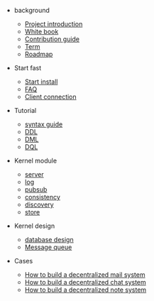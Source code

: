 * background

  * [Project introduction](zh-cn/README.md)
  * [White book](zh-cn/whitebook.md)
  * [Contribution guide](en/CONTRIBUTING.md)
  * [Term](zh-cn/background/term.md)
  * [Roadmap](zh-cn/roadmap.md)

* Start fast

  * [Start install](zh-cn/install/start.md)
  * [FAQ](zh-cn/application/issue.md)

  <!-- * [已支持语法](zh-cn/application/supported.md) -->
  * [Client connection](zh-cn/application/connection_clinets.md)

* Tutorial
  * [syntax guide](https://github.com/zh-cn/application/syntax.md)
  <!-- * [支持语法](zh-cn/application/supported.md)  -->
  * [DDL](zh-cn/application/DDL.md) 
  * [DML](zh-cn/application/DML.md) 
  * [DQL](zh-cn/application/DQL.md) 
* Kernel module
  * [server](zh-cn/p2pdb-server/introduce.md)
  * [log](zh-cn/p2pdb-log/introduce.md)
  * [pubsub](zh-cn/p2pdb-pubsub/introduce.md)
  * [consistency](zh-cn/p2pdb-consistency/introduce.md)
  * [discovery](zh-cn/p2pdb-discovery/introduce.md)
  * [store](zh-cn/p2pdb-store/introduce.md)
  <!-- * [cdc](zh-cn/p2pdb-cdc/introduce.md) -->

* Kernel design
    * [database design](zh-cn/entity/persistence.md)
    * [Message queue](zh-cn/p2pdb-cdc/queue.md)


* Cases

    * [How to build a decentralized mail system](zh-cn/case/email.md)
    * [How to build a decentralized chat system](zh-cn/case/chat.md)
    * [How to build a decentralized note system](zh-cn/case/note.md)


